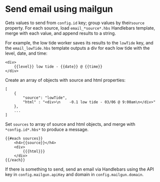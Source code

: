 # Send email using mailgun

Gets values to send from `config.id` key; group values by their`source` property.
For each source, load `email_*source*.hbs` Handlebars template, merge with each
value, and append results to a string.

For example, the low tide worker saves its results to the `lowTide` key, and the
`email_lowTide.hbs` template outputs a div for each low tide with the level,
date, and time:

````
<div>
    {{level}} low tide - {{date}} @ {{time}}
</div>
````

Create an array of objects with source and html properties:

````
[
    {
        "source": "lowTide",
        "html" : "<div>\n    -0.1 low tide - 03/06 @ 9:00am\n</div>"
    },
    ...
]
````

Set `sources` to array of source and html objects, and merge with
`*config.id*.hbs*` to produce a message.

````
{{#each sources}}
    <h4>{{source}}</h4>
    <div>
        {{{html}}}
    </div>
{{/each}}
````

If there is something to send, send an email via Handlebars using 
the API key in `config.mailgun.apiKey` and domain in `config.mailgun.domain`.
